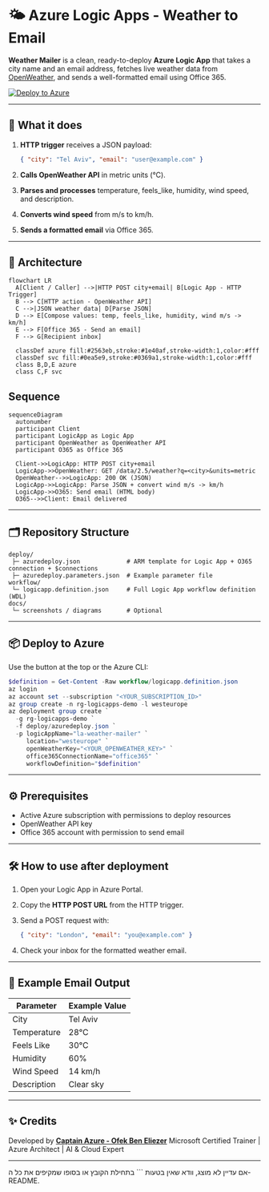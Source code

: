 # 🌤 Azure Logic Apps - Weather to Email

**Weather Mailer** is a clean, ready-to-deploy **Azure Logic App** that takes a city name and an email address, fetches live weather data from [OpenWeather](https://openweathermap.org/api), and sends a well-formatted email using Office 365.

[![Deploy to Azure](https://aka.ms/deploytoazurebutton)](https://portal.azure.com/#create/Microsoft.Template/uri/https%3A%2F%2Fraw.githubusercontent.com%2FOfekBenEliezer%2Fcaptain-azure-logicapps-weather-mailer%2Fmain%2Fdeploy%2Fazuredeploy.json)

---

## 🚀 What it does

1. **HTTP trigger** receives a JSON payload:

   ```json
   { "city": "Tel Aviv", "email": "user@example.com" }
   ```
2. **Calls OpenWeather API** in metric units (°C).
3. **Parses and processes** temperature, feels\_like, humidity, wind speed, and description.
4. **Converts wind speed** from m/s to km/h.
5. **Sends a formatted email** via Office 365.

---

## 🧭 Architecture

```mermaid
flowchart LR
  A[Client / Caller] -->|HTTP POST city+email| B[Logic App - HTTP Trigger]
  B --> C[HTTP action - OpenWeather API]
  C -->|JSON weather data| D[Parse JSON]
  D --> E[Compose values: temp, feels_like, humidity, wind m/s -> km/h]
  E --> F[Office 365 - Send an email]
  F --> G[Recipient inbox]

  classDef azure fill:#2563eb,stroke:#1e40af,stroke-width:1,color:#fff
  classDef svc fill:#0ea5e9,stroke:#0369a1,stroke-width:1,color:#fff
  class B,D,E azure
  class C,F svc
```

## Sequence

```mermaid
sequenceDiagram
  autonumber
  participant Client
  participant LogicApp as Logic App
  participant OpenWeather as OpenWeather API
  participant O365 as Office 365

  Client->>LogicApp: HTTP POST city+email
  LogicApp->>OpenWeather: GET /data/2.5/weather?q=<city>&units=metric
  OpenWeather-->>LogicApp: 200 OK (JSON)
  LogicApp->>LogicApp: Parse JSON + convert wind m/s -> km/h
  LogicApp->>O365: Send email (HTML body)
  O365-->>Client: Email delivered
```

---

## 🗂 Repository Structure

```
deploy/
 ├─ azuredeploy.json             # ARM template for Logic App + O365 connection + $connections
 ├─ azuredeploy.parameters.json  # Example parameter file
workflow/
 └─ logicapp.definition.json     # Full Logic App workflow definition (WDL)
docs/
 └─ screenshots / diagrams       # Optional
```

---

## 📦 Deploy to Azure

Use the button at the top or the Azure CLI:

```powershell
$definition = Get-Content -Raw workflow/logicapp.definition.json
az login
az account set --subscription "<YOUR_SUBSCRIPTION_ID>"
az group create -n rg-logicapps-demo -l westeurope
az deployment group create `
  -g rg-logicapps-demo `
  -f deploy/azuredeploy.json `
  -p logicAppName="la-weather-mailer" `
     location="westeurope" `
     openWeatherKey="<YOUR_OPENWEATHER_KEY>" `
     office365ConnectionName="office365" `
     workflowDefinition="$definition"
```

---

## ⚙ Prerequisites

* Active Azure subscription with permissions to deploy resources
* OpenWeather API key
* Office 365 account with permission to send email

---

## 🛠 How to use after deployment

1. Open your Logic App in Azure Portal.
2. Copy the **HTTP POST URL** from the HTTP trigger.
3. Send a POST request with:

   ```json
   { "city": "London", "email": "you@example.com" }
   ```
4. Check your inbox for the formatted weather email.

---

## 📌 Example Email Output

| Parameter   | Example Value |
| ----------- | ------------- |
| City        | Tel Aviv      |
| Temperature | 28°C          |
| Feels Like  | 30°C          |
| Humidity    | 60%           |
| Wind Speed  | 14 km/h       |
| Description | Clear sky     |

---

## ✨ Credits

Developed by **[Captain Azure - Ofek Ben Eliezer](https://github.com/OfekBenEliezer)**
Microsoft Certified Trainer | Azure Architect | AI & Cloud Expert

---

אם עדיין לא מוצג, וודא שאין בטעות \`\`\` בתחילת הקובץ או בסופו שמקיפים את כל ה-README.
